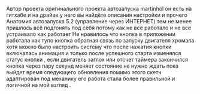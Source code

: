 Автор проекта оригинального проекта автозапуска martinhol он есть на гитхабе и на драйве у него вы найдёте описания настройки и прочего
Анатомия автозапуска 5.2 (управление через ИНТЕРНЕТ) тем не менее пришлось всё подгонять под себя потому как не всё работало и не всё устраивало как работает 
Не нравилось что кнопка в приложении работала как тупо кнопка  обратная связь по запуску двигателя хромала хотя можно было настроить систему что после нажатия кнопки включалась анимация и только после успешного старта изменялся статус кнопки , если двигатель заглох или отсчет таймера закончился кнопка через пару секунд меняет состояние не нужно ждать пока выйдет время следующего обновления помимо этого скетч адаптирован под механику его работа стала более правильной и логичной на мой взгляд .
